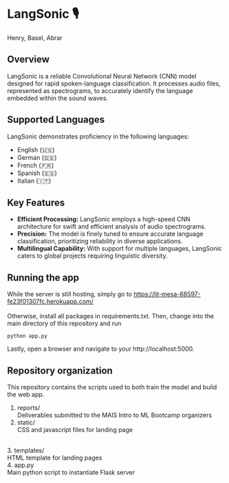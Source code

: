 # LangSonic 🎙️

Henry, Basel, Abrar

## Overview

LangSonic is a reliable Convolutional Neural Network (CNN) model designed for rapid spoken-language classification. It processes audio files, represented as spectrograms, to accurately identify the language embedded within the sound waves.

## Supported Languages

LangSonic demonstrates proficiency in the following languages:

- English (🇺🇸)
- German (🇩🇪)
- French (🇫🇷)
- Spanish (🇪🇸)
- Italian (🇮🇹)

## Key Features

- **Efficient Processing:** LangSonic employs a high-speed CNN architecture for swift and efficient analysis of audio spectrograms.
- **Precision:** The model is finely tuned to ensure accurate language classification, prioritizing reliability in diverse applications.
- **Multilingual Capability:** With support for multiple languages, LangSonic caters to global projects requiring linguistic diversity.

## Running the app

While the server is still hosting, simply go to https://lit-mesa-88597-fe23f01307fc.herokuapp.com/
<br>
</br>
Otherwise, install all packages in requirements.txt. Then, change into the main directory of this repository and run
```
python app.py
```
Lastly, open a browser and navigate to your http://localhost:5000.

## Repository organization
This repository contains the scripts used to both train the model and build the web app.
1. reports/
   <br>
   Deliverables submitted to the MAIS Intro to ML Bootcamp organizers
   </br>
2. static/
   <br>
  CSS and javascript files for landing page
  </br>
3. templates/
   <br>
  HTML template for landing pages
  </br>
4. app.py
   <br>
   Main python script to instantiate Flask server
   </br>
